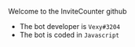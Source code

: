 Welcome to the InviteCounter github

- The bot developer is `Vexy#3204`
- The bot is coded in `Javascript`